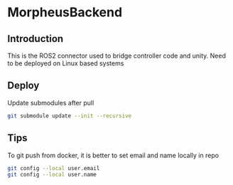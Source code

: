# MorpheusBackend

## Introduction

This is the ROS2 connector used to bridge controller code and unity. Need to be deployed on Linux based systems

## Deploy

Update submodules after pull

```bash
git submodule update --init --recursive
```

## Tips

To git push from docker, it is better to set email and name locally in repo

```bash
git config --local user.email
git config --local user.name
```

